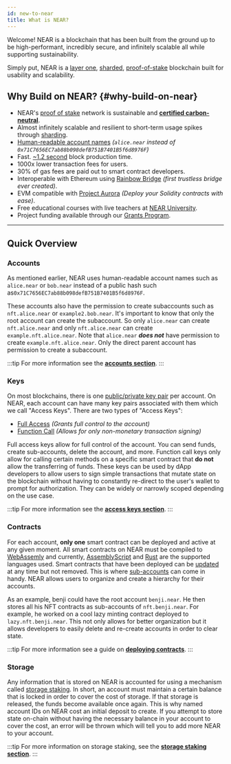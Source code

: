 ```yaml
---
id: new-to-near
title: What is NEAR?
---
```


Welcome! NEAR is a blockchain that has been built from the ground up to be high-performant, incredibly secure, and infinitely scalable all while supporting sustainability. 

Simply put, NEAR is a [layer one](https://blockchain-comparison.com/blockchain-protocols/), [sharded](https://near.org/blog/near-launches-nightshade-sharding-paving-the-way-for-mass-adoption), [proof-of-stake](https://en.wikipedia.org/wiki/Proof_of_stake) blockchain built for usability and scalability.

## Why Build on NEAR? {#why-build-on-near}

- NEAR's [proof of stake](https://en.wikipedia.org/wiki/Proof_of_stake) network is sustainable and **[certified carbon-neutral](https://near.org/blog/the-near-blockchain-is-climate-neutral/)**.
- Almost infinitely scalable and resilient to short-term usage spikes through [sharding](https://near.org/blog/near-launches-nightshade-sharding-paving-the-way-for-mass-adoption). 
- [Human-readable account names](https://docs.near.org/docs/concepts/account) _(`alice.near` instead of `0x71C7656EC7ab88b098defB751B7401B5f6d8976F`)_
- Fast. [~1.2 second](https://explorer.near.org/) block production time.
- 1000x lower transaction fees for users.
- 30% of gas fees are paid out to smart contract developers.
- Interoperable with Ethereum using [Rainbow Bridge](https://rainbowbridge.app/transfer) _(first trustless bridge ever created)_.
- EVM compatible with [Project Aurora](http://www.aurora.dev) _(Deploy your Solidity contracts with ease)_.
- Free educational courses with live teachers at [NEAR University](http://near.university).
- Project funding available through our [Grants Program](http://near.org/grants).

---

## Quick Overview

### Accounts

As mentioned earlier, NEAR uses human-readable account names such as `alice.near` or `bob.near` instead of a public hash such as`0x71C7656EC7ab88b098defB751B7401B5f6d8976F`. 


These accounts also have the permission to create subaccounts such as `nft.alice.near` or `example2.bob.near`. It's important to know that only the root account can create the subaccount. So only `alice.near` can create `nft.alice.near` and only `nft.alice.near` can create `example.nft.alice.near`. Note that `alice.near` ***does not*** have permission to create `example.nft.alice.near`. Only the direct parent account has permission to create a subaccount.

:::tip
For more information see the **[accounts section](/docs/concepts/account)**.
:::

### Keys

On most blockchains, there is one [public/private key pair](https://en.wikipedia.org/wiki/Public-key_cryptography) per account. On NEAR, each account can have many key pairs associated with them which we call "Access Keys". There are two types of "Access Keys":

- [Full Access](/docs/concepts/account#full-access-keys) _(Grants full control to the account)_
- [Function Call](/docs/concepts/account#function-call-keys) _(Allows for only non-monetary transaction signing)_

Full access keys allow for full control of the account. You can send funds, create sub-accounts, delete the account, and more. Function call keys only allow for calling certain methods on a specific smart contract that **do not** allow the transferring of funds. These keys can be used by dApp developers to allow users to sign simple transactions that mutate state on the blockchain without having to constantly re-direct to the user's wallet to prompt for authorization. They can be widely or narrowly scoped depending on the use case.

:::tip
For more information see the **[access keys section](/docs/concepts/account#access-keys)**.
:::

### Contracts

For each account, **only one** smart contract can be deployed and active at any given moment. All smart contracts on NEAR must be compiled to [WebAssemly](https://webassembly.org/) and currently, [AssemblyScript](https://www.assemblyscript.org/) and [Rust](https://www.rust-lang.org/) are the supported languages used. Smart contracts that have been deployed can be [updated](https://www.near-sdk.io/upgrading/prototyping) at any time but not removed. This is where [sub-accounts](#/docs/concepts/account#subaccounts) can come in handy. NEAR allows users to organize and create a hierarchy for their accounts. 

As an example, benji could have the root account `benji.near`. He then stores all his NFT contracts as sub-accounts of `nft.benji.near`. For example, he worked on a cool lazy minting contract deployed to `lazy.nft.benji.near`. This not only allows for better organization but it allows developers to easily delete and re-create accounts in order to clear state.

:::tip
For more information see a guide on **[deploying contracts](https://www.near-sdk.io/promises/deploy-contract)**.
:::

### Storage

Any information that is stored on NEAR is accounted for using a mechanism called [storage staking](/docs/concepts/storage-staking). In short, an account must maintain a certain balance that is locked in order to cover the cost of storage. If that storage is released, the funds become available once again. This is why named account IDs on NEAR cost an initial deposit to create. If you attempt to store state on-chain without having the necessary balance in your account to cover the cost, an error will be thrown which will tell you to add more NEAR to your account.

:::tip
For more information on storage staking, see the **[storage staking section](/docs/concepts/storage-staking)**.
:::